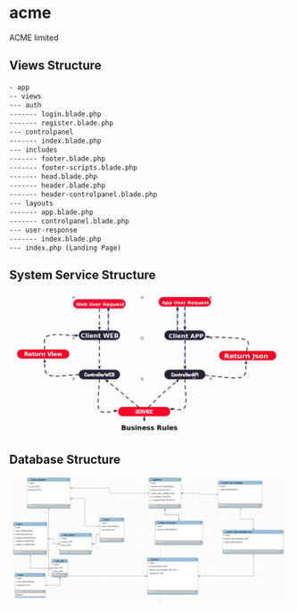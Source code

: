 # acme
ACME limited

## Views Structure
```
- app
-- views
--- auth
------- login.blade.php
------- register.blade.php
--- controlpanel
------- index.blade.php
--- includes
------- footer.blade.php
------- footer-scripts.blade.php
------- head.blade.php
------- header.blade.php
------- header-controlpanel.blade.php
--- layouts
------- app.blade.php
------- controlpanel.blade.php
--- user-response
------- index.blade.php
--- index.php (Landing Page)
```

## System Service Structure
![Alt text](resources/assets/images/service-architecture.png?raw=true "Database Structure")

## Database Structure
![Alt text](resources/assets/images/database.png?raw=true "Database Structure")
